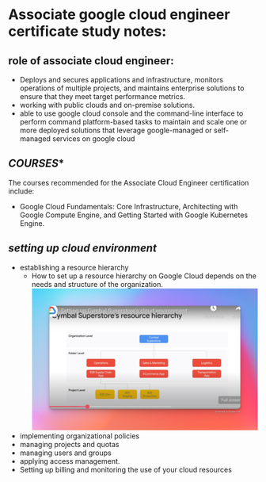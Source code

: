 
# **Associate google cloud engineer certificate study notes:**

## **role of associate cloud engineer:**

- Deploys and secures applications and infrastructure, monitors operations of multiple projects, and maintains enterprise solutions to ensure that they meet target performance metrics. 
- working with public clouds and on-premise solutions.
- able to use google cloud console and the command-line interface to perform command platform-based tasks to maintain and scale one or more deployed solutions that leverage google-managed or self-managed services on google cloud

## *COURSES**

The courses recommended for the Associate Cloud Engineer certification include:
- Google Cloud Fundamentals: Core Infrastructure, Architecting with Google Compute Engine, and Getting Started with Google Kubernetes Engine.

## *setting up cloud environment*

- establishing a resource hierarchy
    - How to set up a resource hierarchy on Google Cloud depends on the needs and structure of the organization.
    ![alt text](image.png)
- implementing organizational policies
- managing projects and quotas
- managing users and groups
- applying access management.
- Setting up billing and monitoring the use of your cloud resources

